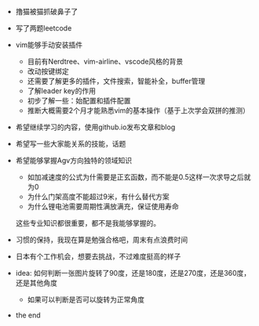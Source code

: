 - 撸猫被猫抓破鼻子了
- 写了两题leetcode
- vim能够手动安装插件
    - 目前有Nerdtree、vim-airline、vscode风格的背景
    - 改动按键绑定
    - 还需要了解更多的插件，文件搜索，智能补全，buffer管理
    - 了解leader key的作用
    - 初步了解一些：始配置和插件配置
    - 推断大概需要2个月才能熟悉vim的基本操作（基于上次学会双拼的推测）
- 希望继续学习的内容，使用github.io发布文章和blog
- 希望写一些大家能关系的技能，话题
- 希望能够掌握Agv方向独特的领域知识
    - 如加减速度的公式为什需要是正玄函数，而不能是0.5这样一次求导之后就为0
    - 为什么门架高度不能超过9米，有什么替代方案
    - 为什么锂电池需要周期性满放满充，保证使用寿命
    
    这些专业知识都很重要，都不是我能够掌握的。
- 习惯的保持，我现在算是勉强合格吧，周末有点浪费时间
- 日本有个工作机会，想要去挑战，不过难度挺高的样子
- idea: 如何判断一张图片旋转了90度，还是180度，还是270度，还是360度，还是其他角度
    - 如果可以判断是否可以旋转为正常角度
    
- the end